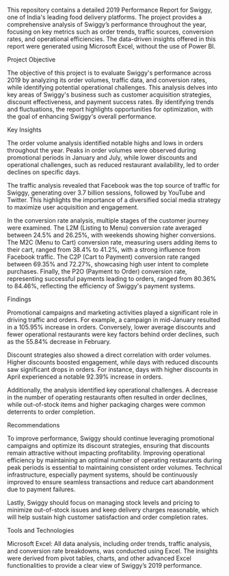 This repository contains a detailed 2019 Performance Report for Swiggy, one of India's leading food delivery platforms. The project provides a comprehensive analysis of Swiggy’s performance throughout the year, focusing on key metrics such as order trends, traffic sources, conversion rates, and operational efficiencies. The data-driven insights offered in this report were generated using Microsoft Excel, without the use of Power BI.

Project Objective

The objective of this project is to evaluate Swiggy's performance across 2019 by analyzing its order volumes, traffic data, and conversion rates, while identifying potential operational challenges. This analysis delves into key areas of Swiggy's business such as customer acquisition strategies, discount effectiveness, and payment success rates. By identifying trends and fluctuations, the report highlights opportunities for optimization, with the goal of enhancing Swiggy's overall performance.

Key Insights

The order volume analysis identified notable highs and lows in orders throughout the year. Peaks in order volumes were observed during promotional periods in January and July, while lower discounts and operational challenges, such as reduced restaurant availability, led to order declines on specific days.

The traffic analysis revealed that Facebook was the top source of traffic for Swiggy, generating over 3.7 billion sessions, followed by YouTube and Twitter. This highlights the importance of a diversified social media strategy to maximize user acquisition and engagement.

In the conversion rate analysis, multiple stages of the customer journey were examined. The L2M (Listing to Menu) conversion rate averaged between 24.5% and 26.25%, with weekends showing higher conversions. The M2C (Menu to Cart) conversion rate, measuring users adding items to their cart, ranged from 38.4% to 41.2%, with a strong influence from Facebook traffic. The C2P (Cart to Payment) conversion rate ranged between 69.35% and 72.27%, showcasing high user intent to complete purchases. Finally, the P2O (Payment to Order) conversion rate, representing successful payments leading to orders, ranged from 80.36% to 84.46%, reflecting the efficiency of Swiggy's payment systems.

Findings

Promotional campaigns and marketing activities played a significant role in driving traffic and orders. For example, a campaign in mid-January resulted in a 105.95% increase in orders. Conversely, lower average discounts and fewer operational restaurants were key factors behind order declines, such as the 55.84% decrease in February.

Discount strategies also showed a direct correlation with order volumes. Higher discounts boosted engagement, while days with reduced discounts saw significant drops in orders. For instance, days with higher discounts in April experienced a notable 92.39% increase in orders.

Additionally, the analysis identified key operational challenges. A decrease in the number of operating restaurants often resulted in order declines, while out-of-stock items and higher packaging charges were common deterrents to order completion.

Recommendations

To improve performance, Swiggy should continue leveraging promotional campaigns and optimize its discount strategies, ensuring that discounts remain attractive without impacting profitability. Improving operational efficiency by maintaining an optimal number of operating restaurants during peak periods is essential to maintaining consistent order volumes. Technical infrastructure, especially payment systems, should be continuously improved to ensure seamless transactions and reduce cart abandonment due to payment failures.

Lastly, Swiggy should focus on managing stock levels and pricing to minimize out-of-stock issues and keep delivery charges reasonable, which will help sustain high customer satisfaction and order completion rates.

Tools and Technologies

Microsoft Excel: All data analysis, including order trends, traffic analysis, and conversion rate breakdowns, was conducted using Excel. The insights were derived from pivot tables, charts, and other advanced Excel functionalities to provide a clear view of Swiggy’s 2019 performance.
